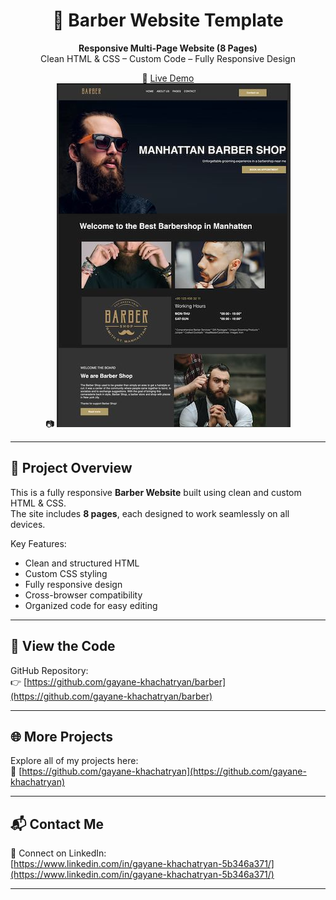 <div align="center">

# 💈 Barber Website Template

**Responsive Multi-Page Website (8 Pages)**  
Clean HTML & CSS – Custom Code – Fully Responsive Design

🔗 [Live Demo](https://gayane-khachatryan.github.io/barber/)  
📷 ![Project Preview](./readme-image.jpg)

</div>

---

## 📄 Project Overview

This is a fully responsive **Barber Website** built using clean and custom HTML & CSS.  
The site includes **8 pages**, each designed to work seamlessly on all devices.

Key Features:
- Clean and structured HTML
- Custom CSS styling
- Fully responsive design
- Cross-browser compatibility
- Organized code for easy editing

---

## 📂 View the Code

GitHub Repository:  
👉 [https://github.com/gayane-khachatryan/barber](https://github.com/gayane-khachatryan/barber)

---

## 🌐 More Projects

Explore all of my projects here:  
🔗 [https://github.com/gayane-khachatryan](https://github.com/gayane-khachatryan)

---

## 📬 Contact Me

📇 Connect on LinkedIn:  
[https://www.linkedin.com/in/gayane-khachatryan-5b346a371/](https://www.linkedin.com/in/gayane-khachatryan-5b346a371/)

---
